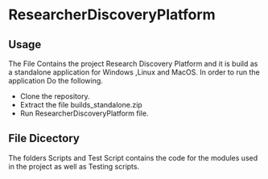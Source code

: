 # ResearcherDiscoveryPlatform
## Usage

The File Contains the project Research Discovery Platform and it is build as a standalone application for Windows ,Linux and MacOS. In order to run the application Do the following.
* Clone the repository.
* Extract the file builds_standalone.zip
* Run ResearcherDiscoveryPlatform file.

## File Dicectory
 The folders Scripts and Test Script contains the code for the modules used in the project as well as Testing scripts.

